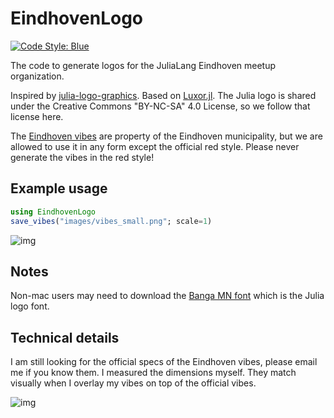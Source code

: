 # EindhovenLogo

[![Code Style: Blue](https://img.shields.io/badge/code%20style-blue-4495d1.svg)](https://github.com/invenia/BlueStyle)

The code to generate logos for the JuliaLang Eindhoven meetup organization.

Inspired by [julia-logo-graphics](https://github.com/JuliaLang/julia-logo-graphics). Based on [Luxor.jl](https://github.com/JuliaGraphics/Luxor.jl). The Julia logo is shared under the Creative Commons "BY-NC-SA" 4.0 License, so we follow that license here.

The [Eindhoven vibes](https://www.eindhoven.nl/bestuur-en-beleid/organisatie/logo-en-huisstijl-stad-eindhoven) are property of the Eindhoven municipality, but we are allowed to use it in any form except the official red style. Please never generate the vibes in the red style!

## Example usage

```julia
using EindhovenLogo
save_vibes("images/vibes_small.png"; scale=1)
```

![img](https://raw.githubusercontent.com/matthijscox/EindhovenLogo.jl/main/images/vibes_small.png)

## Notes

Non-mac users may need to download the [Banga MN font](https://fontmeme.com/fonts/bangla-mn-regular-font/) which is the Julia logo font.

## Technical details

I am still looking for the official specs of the Eindhoven vibes, please email me if you know them. I measured the dimensions myself. They match visually when I overlay my vibes on top of the official vibes.

![img](https://raw.githubusercontent.com/matthijscox/EindhovenLogo.jl/main/images/vibe-specs.png)